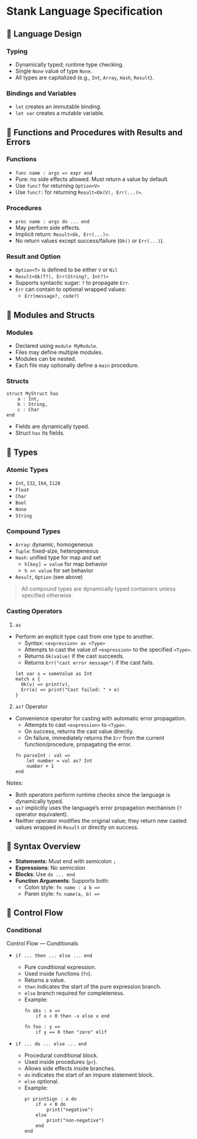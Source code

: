 # Stank Language Specification



## 🔸 Language Design

### Typing
- Dynamically typed; runtime type checking.
- Single `None` value of type `None`.
- All types are capitalized (e.g., `Int`, `Array`, `Hash`, `Result`).

### Bindings and Variables
- `let` creates an immutable binding.
- `let var` creates a mutable variable.



## 🔸 Functions and Procedures with Results and Errors

### Functions
- `func name : args => expr end`
- Pure: no side effects allowed. Must return a value by default.
- Use `func?` for returning `Option<V>`
- Use `func?:` for returning `Result<Ok(V), Err(...)>`.

### Procedures
- `proc name : args do ... end`
- May perform side effects.
- Implicit return: `Result<Ok, Err(...)>`.
- No return values except success/failure (`Ok()` or `Err(...)`).

### Result and Option
- `Option<T>` is defined to be either `V` or `Nil`
- `Result<Ok(T?), Err(String?, Int?)>`
- Supports syntactic sugar: `?` to propagate `Err`.
- `Err` can contain to optional wrapped values:
    - `Err(message?, code?)`



## 🔸 Modules and Structs

### Modules
- Declared using `module MyModule`.
- Files may define multiple modules.
- Modules can be nested.
- Each file may optionally define a `main` procedure.

### Structs
```
struct MyStruct has
    a : Int,
    b : String,
    c : Char
end
```
- Fields are dynamically typed. 
- Struct `has` its fields.



## 🔸 Types

### Atomic Types
- `Int`, `I32`, `I64`, `I128`
- `Float`
- `Char`
- `Bool`
- `None`
- `String`

### Compound Types
- `Array`: dynamic, homogeneous
- `Tuple`: fixed-size, heterogeneous
- `Hash`: unified type for map and set
  - `h[key] = value` for map behavior
  - `h << value` for set behavior
- `Result`, `Option` (see above)

> All compound types are dynamically typed containers unless specified otherwise.

### Casting Operators

1. `as` 

- Perform an explicit type cast from one type to another.
    - Syntax: `<expression> as <Type>`
    - Attempts to cast the value of `<expression>` to the specified `<Type>`.
    - Returns `Ok(value)` if the cast succeeds.
    - Returns `Err("cast error message")` if the cast fails.
    ```
    let var x = someValue as Int
    match x {
      Ok(v) => print(v),
      Err(e) => print("Cast failed: " + e)
    }
    ```

2. `as?` Operator

- Convenience operator for casting with automatic error propagation.
    - Attempts to cast `<expression>` to `<Type>`.
    - On success, returns the cast value directly.
    - On failure, immediately returns the `Err` from the current function/procedure, propagating the error.
    ```
    fn parseInt : val =>
        let number = val as? Int
        number + 1
    end
    ```

Notes:

- Both operators perform runtime checks since the language is dynamically typed.
- `as?` implicitly uses the language’s error propagation mechanism (`?` operator equivalent).
- Neither operator modifies the original value; they return new casted values wrapped in `Result` or directly on success.



## 🔸 Syntax Overview

- **Statements**: Must end with semicolon `;`
- **Expressions**: No semicolon
- **Blocks**: Use `do ... end`
- **Function Arguments**: Supports both:
  - Colon style: `fn name : a b =>`
  - Paren style: `fn name(a, b) =>`



## 🔸 Control Flow

### Conditional

Control Flow — Conditionals

- `if ... then ... else ... end`
  - Pure conditional expression.
  - Used inside functions (`fn`).
  - Returns a value.
  - `then` indicates the start of the pure expression branch.
  - `else` branch required for completeness.
  - Example:
    ```
    fn abs : x =>
        if x < 0 then -x else x end

    fn foo : y =>
        if y == 0 then "zero" elif 
    ```

- `if ... do ... else ... end`
  - Procedural conditional block.
  - Used inside procedures (`pr`).
  - Allows side effects inside branches.
  - `do` indicates the start of an impure statement block.
  - `else` optional.
  - Example:
    ```
    pr printSign : x do
        if x < 0 do
            print("negative")
        else
            print("non-negative")
        end
    end
    ```



